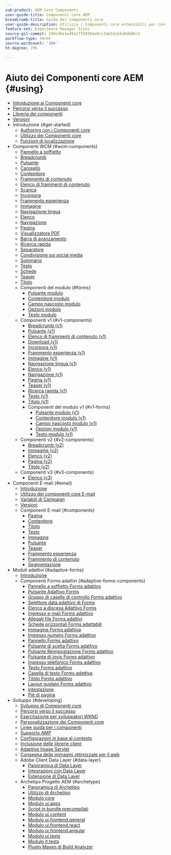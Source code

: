 ```yaml
---
sub-product: AEM Core Components
user-guide-title: Componenti core AEM
breadcrumb-title: Guida dei Componenti core
user-guide-description: Utilizza i Componenti core estensibili per consentire agli autori di creare facilmente contenuto.
feature-set: Experience Manager Sites
source-git-commit: 199cd9e1e49a1f7b939aa9cc3a62dcb3e0db96cd
workflow-type: tm+mt
source-wordcount: '364'
ht-degree: 79%

---
```



# Aiuto dei Componenti core AEM {#using}

+ [Introduzione ai Componenti core ](introduction.md)
+ [Percorsi verso il successo](developing/success.md)
+ [Libreria dei componenti](https://adobe.com/go/aem_cmp_library_it)
+ [Versioni](versions.md)
+ Introduzione {#get-started}
   + [Authoring con i Componenti core](get-started/authoring.md)
   + [Utilizzo dei Componenti core](get-started/using.md)
   + [Funzioni di localizzazione](get-started/localization.md)
+ Componenti WCM {#wcm-components}
   + [Pannello a soffietto](components/accordion.md)
   + [Breadcrumb](components/breadcrumb.md)
   + [Pulsante](components/button.md)
   + [Carosello](components/carousel.md)
   + [Contenitore](components/container.md)
   + [Frammento di contenuto](components/content-fragment-component.md)
   + [Elenco di frammenti di contenuto](components/content-fragment-list.md)
   + [Scarica](components/download.md)
   + [Incorpora](components/embed.md)
   + [Frammento esperienza](components/experience-fragment.md)
   + [Immagine](components/image.md)
   + [Navigazione lingua](components/language-navigation.md)
   + [Elenco](components/list.md)
   + [Navigazione](components/navigation.md)
   + [Pagina](components/page.md)
   + [Visualizzatore PDF](components/pdf-viewer.md)
   + [Barra di avanzamento](components/progress-bar.md)
   + [Ricerca rapida](components/quick-search.md)
   + [Separatore](components/separator.md)
   + [Condivisione sui social media](components/sharing.md)
   + [Sommario](components/tableofcontents.md)
   + [Testo](components/text.md)
   + [Schede](components/tabs.md)
   + [Teaser](components/teaser.md)
   + [Titolo](components/title.md)
   + Componenti del modulo {#forms}
      + [Pulsante modulo](components/forms/form-button.md)
      + [Contenitore modulo](components/forms/form-container.md)
      + [Campo nascosto modulo](components/forms/form-hidden.md)
      + [Opzioni modulo](components/forms/form-options.md)
      + [Testo modulo](components/forms/form-text.md)
   + Componenti v1 {#v1-components}
      + [Breadcrumb (v1)](components/v1/breadcrumb-v1.md)
      + [Pulsante (v1)](components/v1/button.md)
      + [Elenco di frammenti di contenuto (v1)](components/v1/content-fragment-list.md)
      + [Download (v1)](components/v1/download.md)
      + [Incorpora (v1)](components/v1/embed.md)
      + [Frammento esperienza (v1)](components/v1/experience-fragment.md)
      + [Immagine (v1)](components/v1/image-v1.md)
      + [Navigazione lingua (v1)](components/v1/language-navigation.md)
      + [Elenco (v1)](components/v1/list-v1.md)
      + [Navigazione (v1)](components/v1/navigation.md)
      + [Pagina (v1)](components/v1/page-v1.md)
      + [Teaser (v1)](components/v1/teaser.md)
      + [Ricerca rapida (v1)](components/v1/quick-search.md)
      + [Testo (v1)](components/v1/text-v1.md)
      + [Titolo (v1)](components/v1/title-v1.md)
      + Componenti del modulo v1 {#v1-forms}
         + [Pulsante modulo (v1)](components/v1/form-button-v1.md)
         + [Contenitore modulo (v1)](components/v1/form-container-v1.md)
         + [Campo nascosto modulo (v1)](components/v1/form-hidden-v1.md)
         + [Opzioni modulo (v1)](components/v1/form-options-v1.md)
         + [Testo modulo (v1)](components/v1/form-text-v1.md)
   + Componenti v2 {#v2-components}
      + [Breadcrumb (v2)](components/v2/breadcrumb.md)
      + [Immagine (v2)](components/v2/image.md)
      + [Elenco (v2)](components/v2/list.md)
      + [Pagina (v2)](components/v2/page.md)
      + [Titolo (v2)](components/v2/title.md)
   + Componenti v3 {#v3-components}
      + [Elenco (v3)](components/v3/list.md)
+ Componenti E-mail {#email}
   + [Introduzione](/help/email/introduction.md)
   + [Utilizzo dei componenti core E-mail](/help/email/using.md)
   + [Variabili di Campaign](/help/email/campaign-variables.md)
   + [Versioni](/help/email/versions.md)
   + Componenti E-mail {#components}
      + [Pagina](/help/email/components/page.md)
      + [Contenitore](/help/email/components/container.md)
      + [Titolo](/help/email/components/title.md)
      + [Testo](/help/email/components/text.md)
      + [Immagine](/help/email/components/image.md)
      + [Pulsante](/help/email/components/button.md)
      + [Teaser](/help/email/components/teaser.md)
      + [Frammento esperienza](/help/email/components/experience-fragment.md)
      + [Frammento di contenuto](/help/email/components/content-fragment.md)
      + [Segmentazione](/help/email/components/segmentation.md)
+ Moduli adattivi {#adaptive-forms}
   + [Introduzione](/help/adaptive-forms/introduction.md)
   + Componenti Forms adattivi {#adaptive-forms-components}
      + [Pannello a soffietto Forms adattivo](/help/adaptive-forms/components/accordion.md)
      + [Pulsante Adattivo Forms](/help/adaptive-forms/components/button.md)
      + [Gruppo di caselle di controllo Forms adattivo](/help/adaptive-forms/components/checkbox-group.md)
      + [Selettore data adattivo di Forms](/help/adaptive-forms/components/date-picker.md)
      + [Elenco a discesa Adattivo Forms](/help/adaptive-forms/components/drop-down.md)
      + [Ingresso e-mail Forms adattivo](/help/adaptive-forms/components/email-input.md)
      + [Allegati file Forms adattivi](/help/adaptive-forms/components/file-attachment.md)
      + [Schede orizzontali Forms adattabili](/help/adaptive-forms/components/horizontal-tabs.md)
      + [Immagine Forms adattiva](/help/adaptive-forms/components/image.md)
      + [Ingresso numero Forms adattivo](/help/adaptive-forms/components/number-input.md)
      + [Pannello Forms adattivo](/help/adaptive-forms/components/panel-container.md)
      + [Pulsante di scelta Forms adattivo](/help/adaptive-forms/components/radio-button.md)
      + [Pulsante Reimpostazione Forms adattivo](/help/adaptive-forms/components/reset-button.md)
      + [Pulsante di invio Forms adattivo](/help/adaptive-forms/components/submit-button.md)
      + [Ingresso telefonico Forms adattivo](/help/adaptive-forms/components/telephone-input.md)
      + [Testo Forms adattivo](/help/adaptive-forms/components/text.md)
      + [Casella di testo Forms adattiva](/help/adaptive-forms/components/text-input.md)
      + [Titolo Forms adattivo](/help/adaptive-forms/components/title.md)
      + [Layout guidato Forms adattivo](/help/adaptive-forms/components/wizard.md)
      + [Intestazione](/help/adaptive-forms/components/header.md)
      + [Piè di pagina](/help/adaptive-forms/components/footer.md)
+ Sviluppo {#developing}
   + [Sviluppo di Componenti core](developing/overview.md)
   + [Percorsi verso il successo](https://experienceleague.adobe.com/docs/experience-manager-core-components/using/success.html?lang=it)
   + [Esercitazione per sviluppatori WKND](https://experienceleague.adobe.com/docs/experience-manager-learn/getting-started-wknd-tutorial-develop/overview.html?lang=it)
   + [Personalizzazione dei Componenti core](developing/customizing.md)
   + [Linee guida per i componenti](developing/guidelines.md)
   + [Supporto AMP](developing/amp.md)
   + [Configurazioni in base al contesto](developing/context-aware-configs.md)
   + [Inclusione delle librerie client](developing/including-clientlibs.md)
   + [Adaptive Image Servlet](/help/developing/adaptive-image-servlet.md)
   + [Consegna delle immagini ottimizzate per il web](/help/developing/web-optimized-image-delivery.md)
   + Adobe Client Data Layer {#data-layer}
      + [Panoramica di Data Layer](developing/data-layer/overview.md)
      + [Integrazioni con Data Layer](developing/data-layer/integrations.md)
      + [Estensione di Data Layer](developing/data-layer/extending.md)
   + Archetipo Progetto AEM {#archetype}
      + [Panoramica di Archetipo](developing/archetype/overview.md)
      + [Utilizzo di Archetipo](developing/archetype/using.md)
      + [Modulo core](developing/archetype/core.md)
      + [Modulo ui.apps](developing/archetype/uiapps.md)
      + [Script in bundle precompilati](developing/archetype/precompiled-bundled-scripts.md)
      + [Modulo ui.content](developing/archetype/uicontent.md)
      + [Modulo ui.frontend.general](developing/archetype/uifrontend.md)
      + [Modulo ui.frontend.react](developing/archetype/uifrontend-react.md)
      + [Modulo ui.frontend.angular](developing/archetype/uifrontend-angular.md)
      + [Modulo ui.tests](developing/archetype/uitests.md)
      + [Modulo it.tests](developing/archetype/ittests.md)
      + [Plugin Maven di Build Analyzer](developing/archetype/build-analyzer-maven-plugin.md)
